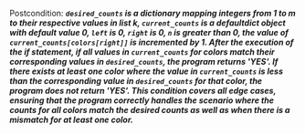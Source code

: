 Postcondition: ***`desired_counts` is a dictionary mapping integers from 1 to m to their respective values in list k, `current_counts` is a defaultdict object with default value 0, `left` is 0, `right` is 0, `n` is greater than 0, the value of `current_counts[colors[right]]` is incremented by 1. After the execution of the if statement, if all values in `current_counts` for colors match their corresponding values in `desired_counts`, the program returns 'YES'. If there exists at least one color where the value in `current_counts` is less than the corresponding value in `desired_counts` for that color, the program does not return 'YES'. This condition covers all edge cases, ensuring that the program correctly handles the scenario where the counts for all colors match the desired counts as well as when there is a mismatch for at least one color.***